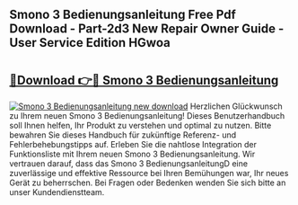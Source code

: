 ## Smono 3 Bedienungsanleitung Free Pdf Download - Part-2d3 New Repair Owner Guide - User Service Edition HGwoa

# <h2><a href="http://df0mdd.blite.top/?on=Smono+3+Bedienungsanleitung">🔗Download 👉🔴 Smono 3 Bedienungsanleitung</a></h2>

[![Smono 3 Bedienungsanleitung new download](https://i.imgur.com/lujVjoI.png)](http://df0mdd.blite.top/?on=Smono+3+Bedienungsanleitung)
Herzlichen Glückwunsch zu Ihrem neuen Smono 3 Bedienungsanleitung! Dieses Benutzerhandbuch soll Ihnen helfen, Ihr Produkt zu verstehen und optimal zu nutzen. Bitte bewahren Sie dieses Handbuch für zukünftige Referenz- und Fehlerbehebungstipps auf. Erleben Sie die nahtlose Integration der Funktionsliste mit Ihrem neuen Smono 3 Bedienungsanleitung. Wir vertrauen darauf, dass das Smono 3 BedienungsanleitungD eine zuverlässige und effektive Ressource bei Ihren Bemühungen war, Ihr neues Gerät zu beherrschen. Bei Fragen oder Bedenken wenden Sie sich bitte an unser Kundendienstteam.
